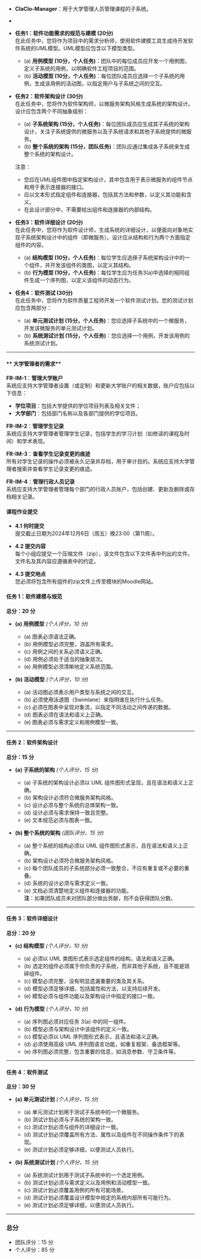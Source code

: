 - **ClaClo-Manager**：用于大学管理人员管理课程的子系统。
- 
- **任务1：软件功能需求的规范与建模 (20分)**  
  在此任务中，您将作为项目中的需求分析师，使用软件建模工具生成待开发软件系统的UML模型。UML模型应包含以下模型类型。
    - (a) **用例模型 (10分，个人任务)**：团队中的每位成员应开发一个用例图，定义子系统的用例，以明确软件工程项目的范围。
    - (b) **活动模型 (10分，个人任务)**：每位团队成员应选择一个子系统的用例，生成该用例的活动图，以指定用户与子系统之间的交互。

- **任务2：软件架构设计 (30分)**  
  在此任务中，您将作为软件架构师，以微服务架构风格生成系统的架构设计。设计应包含两个不同抽象级别：
    - (a) **子系统架构 (15分，个人任务)**：每位团队成员应生成其子系统的架构设计，关注子系统提供的微服务以及子系统请求和其他子系统提供的微服务。
    - (b) **整个系统的架构 (15分，团队任务)**：团队应通过集成各子系统来生成整个系统的架构设计。

  注意：
    - 您应在UML组件图中指定架构设计，其中包含用于表示微服务的组件节点和用于表示连接器的接口。
    - 应以文本形式指定组件和连接器，包括其方法和参数，以定义其功能和含义。
    - 在此设计部分中，不需要给出组件和连接器的内部结构。

- **任务3：软件详细设计 (20分)**  
  在此任务中，您将作为软件设计师，生成系统的详细设计，以便面向对象地实现子系统架构设计中的组件（即微服务）。设计应从结构和行为两个方面指定组件的内容。
    - (a) **结构模型 (10分，个人任务)**：每位学生应选择子系统架构设计中的一个组件，并开发该组件的类图，以定义其结构。
    - (b) **行为模型 (10分，个人任务)**：每位学生应为任务3(a)中选择的相同组件生成一个序列图，以定义该组件的动态行为。

- **任务4：软件测试 (30分)**  
  在此任务中，您将作为软件质量工程师开发一个软件测试计划。您的测试计划应包含两部分：
    - (a) **单元测试计划 (15分，个人任务)**：您应选择子系统中的一个微服务，开发该微服务的单元测试计划。
    - (b) **系统测试计划 (15分，个人任务)**：您应选择一个用例，开发该用例的系统测试计划。

---

#### ** 大学管理者的需求**
**FR-IM-1**：**管理大学账户**  
系统应支持大学管理者设置（或定制）和更新大学账户的相关数据，账户应包括以下信息：
- **学位项目**：包括大学提供的学位项目列表及相关文件；
- **大学部门**：包括部门名称以及各部门提供的学位项目。

**FR-IM-2**：**管理学生记录**  
系统应支持大学管理者管理学生记录，包括学生的学习计划（如修读的课程及时间）和学术表现。

**FR-IM-3**：**查看学生记录变更的痕迹**  
所有对学生记录的操作必须被永久记录并存档，用于审计目的。系统应支持大学管理者搜索并查看学生记录变更的痕迹。

**FR-IM-4**：**管理行政人员记录**  
系统应支持大学管理者管理每个部门的行政人员账户，包括创建、更新及删除或存档相关记录。

####  课程作业提交

- **4.1 何时提交**  
  提交截止日期为2024年12月6日（周五）晚23:00（第11周）。

- **4.2 提交内容**  
  每个小组应提交一个压缩文件（zip），该文件包含以下文件表中列出的文件。文件名及其内容应遵循表中的约定。

- **4.3 提交地点**  
  您必须将包含所有组件的zip文件上传至模块的Moodle网站。

#### **任务 1：软件建模与规范**
**总分：20 分**

- **(a) 用例模型** *(个人评分，10 分)*
    - (a) 图表必须语法正确。
    - (b) 用例模型必须完整，涵盖所有需求。
    - (c) 用例之间的关系必须语义正确。
    - (d) 用例必须处于适当的抽象层次。
    - (e) 用例模型必须清晰地定义系统范围。

- **(b) 活动模型** *(个人评分，10 分)*
    - (a) 活动图必须表示用户类型与系统之间的交互。
    - (b) 必须使用泳道图（Swimlane）来指明谁在执行什么任务。
    - (c) 必须在图表中呈现对象流，以指定不同活动之间传递的数据。
    - (d) 图表必须在语法和语义上正确。
    - (e) 图表必须与需求定义和用例模型一致。

---

#### **任务 2：软件架构设计**
**总分：15 分**

- **(a) 子系统的架构** *(个人评分，15 分)*
    - (a) 子系统的架构设计必须以 UML 组件图形式呈现，且在语法和语义上正确。
    - (b) 架构设计必须符合微服务架构风格。
    - (c) 设计必须与整个系统的总体架构一致。
    - (d) 设计必须与需求保持一致且完整。
    - (e) 文本规范必须与图表一致。

- **(b) 整个系统的架构** *(团队评分，15 分)*
    - (a) 整个系统的结构必须以 UML 组件图形式表示，且在语法和语义上正确。
    - (b) 架构设计必须符合微服务架构风格。
    - (c) 每个团队成员的子系统部分必须一致整合，不应有重复或不必要的重叠。
    - (d) 系统的设计必须与需求定义一致。
    - (e) 文档必须清楚地定义组件和连接器的功能。  
      **注**：如果团队成员未对团队部分做出贡献，则不会获得团队分数。

---

#### **任务 3：软件详细设计**
**总分：20 分**

- **(c) 结构模型** *(个人评分，10 分)*
    - (a) 必须以 UML 类图形式表示选定组件的结构，语法和语义正确。
    - (b) 选定的组件必须属于你负责的子系统，而非其他子系统，且不能是琐碎组件。
    - (c) 模型必须完整，没有明显遗漏重要的类及其关系。
    - (d) 模型必须足够详细，包括属性和方法，以支持后续开发。
    - (e) 模型必须与组件功能以及架构设计中指定的接口一致。

- **(d) 行为模型** *(个人评分，10 分)*
    - (a) 序列图必须对应任务 3(a) 中的同一组件。
    - (b) 模型必须与架构设计中该组件的定义一致。
    - (c) 模型必须以 UML 序列图形式表示，且语法和语义正确。
    - (d) 必须使用高级 UML 序列图语言功能，如重复框架、备选框架等。
    - (e) 序列图必须完整，包含重要的信息，如消息参数、守卫条件等。

---

#### **任务 4：软件测试**
**总分：30 分**

- **(a) 单元测试计划** *(个人评分，15 分)*
    - (a) 单元测试计划用于测试子系统中的一个微服务。
    - (b) 测试计划必须与子系统的架构一致。
    - (c) 测试计划必须与组件的详细设计一致。
    - (d) 测试计划必须覆盖所有方法、属性以及组件在不同操作条件下的表现。
    - (e) 测试计划必须足够详细，以便测试人员执行。

- **(b) 系统测试计划** *(个人评分，15 分)*
    - (a) 系统测试计划用于测试子系统中的一个选定用例。
    - (b) 测试计划必须与需求定义以及用例和活动模型一致。
    - (c) 测试计划必须覆盖用例的所有可能场景。
    - (d) 测试计划必须覆盖设计模型中规定的系统内部所有可能行为。
    - (e) 测试计划必须足够详细，以便测试人员执行。

---

### **总分**
- 团队评分：15 分
- 个人评分：85 分